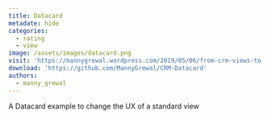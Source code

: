 ```yaml
---
title: Datacard
metadate: hide
categories:
  - rating
  - view
image: /assets/images/datacard.png
visit: 'https://mannygrewal.wordpress.com/2019/05/06/from-crm-views-to-datacards-using-pcf/'
download: 'https://github.com/MannyGrewal/CRM-Datacard'
authors:
  - manny_grewal
---
```


A Datacard example to change the UX of a standard view

